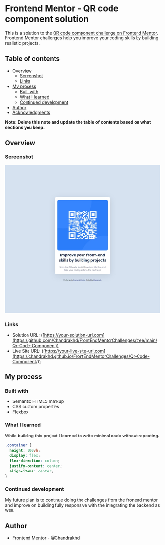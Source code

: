 # Frontend Mentor - QR code component solution

This is a solution to the [QR code component challenge on Frontend Mentor](https://www.frontendmentor.io/challenges/qr-code-component-iux_sIO_H). Frontend Mentor challenges help you improve your coding skills by building realistic projects.

## Table of contents

- [Overview](#overview)
  - [Screenshot](#screenshot)
  - [Links](#links)
- [My process](#my-process)
  - [Built with](#built-with)
  - [What I learned](#what-i-learned)
  - [Continued development](#continued-development)
- [Author](#author)
- [Acknowledgments](#acknowledgments)

**Note: Delete this note and update the table of contents based on what sections you keep.**

## Overview

### Screenshot

![](./images/projectscreenshot.jpeg)

### Links

- Solution URL: ([https://your-solution-url.com](https://github.com/Chandrakhd/FrontEndMentorChallenges/tree/main/Qr-Code-Component))
- Live Site URL: ([https://your-live-site-url.com](https://chandrakhd.github.io/FrontEndMentorChallenges/Qr-Code-Component/))

## My process

### Built with

- Semantic HTML5 markup
- CSS custom properties
- Flexbox

### What I learned

While building this project I learned to write minimal code without repeating.

```css
.container {
  height: 100vh;
  display: flex;
  flex-direction: column;
  justify-content: center;
  align-items: center;
}
```

### Continued development

My future plan is to continue doing the challenges from the fronend mentor and improve on building fully responsive with the integrating the backend as well.

## Author

- Frontend Mentor - [@Chandrakhd]([https://www.frontendmentor.io/profile/yourusername](https://www.frontendmentor.io/profile/Chandrakhd)https://www.frontendmentor.io/profile/Chandrakhd)
